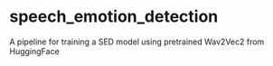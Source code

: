 # speech_emotion_detection
A pipeline for training a SED model using pretrained Wav2Vec2 from HuggingFace

